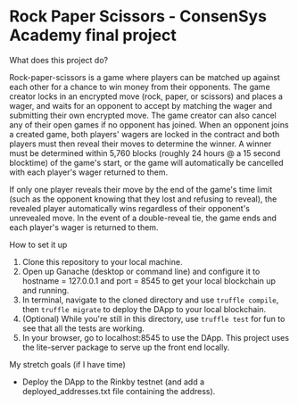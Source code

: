 # Rock Paper Scissors - ConsenSys Academy final project


What does this project do?

Rock-paper-scissors is a game where players can be matched up against each other for a chance to win money from their opponents. The game creator locks in an encrypted move (rock, paper, or scissors) and places a wager, and waits for an opponent to accept by matching the wager and submitting their own encrypted move. The game creator can also cancel any of their open games if no opponent has joined. When an opponent joins a created game, both players' wagers are locked in the contract and both players must then reveal their moves to determine the winner. A winner must be determined within 5,760 blocks (roughly 24 hours @ a 15 second blocktime) of the game's start, or the game will automatically be cancelled with each player's wager returned to them.

If only one player reveals their move by the end of the game's time limit (such as the opponent knowing that they lost and refusing to reveal), the revealed player automatically wins regardless of their opponent's unrevealed move. In the event of a double-reveal tie, the game ends and each player's wager is returned to them.


How to set it up

1) Clone this repository to your local machine.
2) Open up Ganache (desktop or command line) and configure it to hostname = 127.0.0.1 and port = 8545 to get your local blockchain up and running.
3) In terminal, navigate to the cloned directory and use `truffle compile`, then `truffle migrate` to deploy the DApp to your local blockchain.
4) (Optional) While you're still in this directory, use `truffle test` for fun to see that all the tests are working.
5) In your browser, go to localhost:8545 to use the DApp. This project uses the lite-server package to serve up the front end locally.


My stretch goals (if I have time)

- Deploy the DApp to the Rinkby testnet (and add a deployed_addresses.txt file containing the address).
